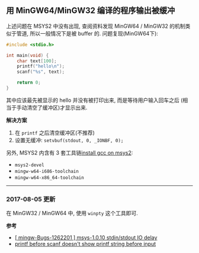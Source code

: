 ## 用 MinGW64/MinGW32 编译的程序输出被缓冲

上述问题在 MSYS2 中没有出现, 查阅资料发现 MinGW64 / MinGW32 的机制类似于管道,
所以一般情况下是被 buffer 的. 问题复现(MinGW64下):

```c
#include <stdio.h>

int main(void) {
    char text[100];
    printf("hello\n");
    scanf("%s", text);

    return 0;
}
```

其中应该最先被显示的 hello 并没有被打印出来, 而是等待用户输入回车之后
(相当于手动清空了缓冲区)才显示出来.

**解决方案**

1. 在 `printf` 之后清空缓冲区(不推荐)
2. 设置无缓冲: `setvbuf(stdout, 0, _IONBF, 0);`

另外, MSYS2 内含有 3 套工具链[install gcc on msys2](https://github.com/Alexpux/MSYS2-packages/issues/293):

- `msys2-devel`
- `mingw-w64-i686-toolchain`
- `mingw-w64-x86_64-toolchain`

---

### 2017-08-05 更新

在 MinGW32 / MinGW64 中, 使用 `winpty` 这个工具即可.

**参考**

- [[ mingw-Bugs-1262201 ] msys-1.0.10 stdin/stdout IO delay](http://mingw-notify.narkive.com/FCHi4Y3S/mingw-bugs-1262201-msys-1-0-10-stdin-stdout-io-delay)
- [printf before scanf doesn't show printf string before input](https://github.com/mintty/mintty/issues/218#issuecomment-108889703)
